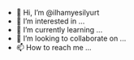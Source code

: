 - 👋 Hi, I’m @ilhamyesilyurt
- 👀 I’m interested in ...
- 🌱 I’m currently learning ...
- 💞️ I’m looking to collaborate on ...
- 📫 How to reach me ...

<!---
ilhamyesilyurt/ilhamyesilyurt is a ✨ special ✨ repository because its `README.md` (this file) appears on your GitHub profile.
You can click the Preview link to take a look at your changes.
--->
